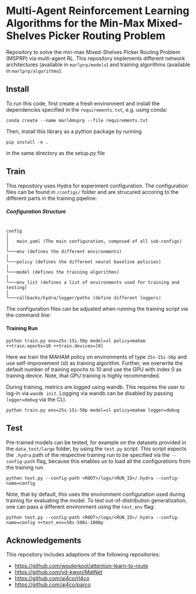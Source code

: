 # Multi-Agent Reinforcement Learning Algorithms for the Min-Max Mixed-Shelves Picker Routing Problem

Repository to solve the min-max Mixed-Shelves Picker Routing Problem (MSPRP) via multi-agent RL. This repository implements different network architectures (available in `marlprp/models`) and training algorithms (available in `marlprp/algorithms`). 



## Install
To run this code, first create a fresh environment and install the dependencies specified in the `requirements.txt`, e.g. using conda:
```
conda create --name marl4msprp --file requirements.txt
```

Then, install this library as a python package by running 

```
pip install -e .
```
in the same directory as the setup.py file




## Train 

This repository uses Hydra for experiment configuration. The configuration files can be found in `/configs/` folder and are strucured accoring to the different parts in the training pipeline:


##### Configuration Structure

```

config
│ 
│   main.yaml (The main configuration, composed of all sub-configs)
│   
└───env (defines the different environments)
│
└───policy (defines the different neural baseline policies)
│
└───model (defines the training algorithms)
│
└───env_list (defines a list of environments used for training and testing)
│
└───callbacks/hydra/logger/paths (define different loggers)
```

The configuration files can be adjusted when running the training script via the command line:

#### Training Run

```
python train.py env=25s-15i-50p model=sl policy=maham ++train.epochs=10 ++train.devices=[0]
```

Here we train the MAHAM policy on environments of type `25s-15i-50p` and use self-improvement (sl) as training algorithm. Further, we overwrite the default number of training epochs to 10 and use the GPU with index 0 as training device. Note, that GPU training is highly recommended. 

During training, metrics are logged using wandb. This requires the user to log-in via `wandb init`. Logging via wandb can be disabled by passing `logger=debug` via the CLI.
```
python train.py env=25s-15i-50p model=sl policy=maham logger=debug
```

## Test

Pre-trained models can be tested, for example on the datasets provided in the `data_test/large` folder, by using the `test.py` script. This script expects the `.hydra` path of the respective training run to be specified via the `--config-path` flag, because this enables us to load all the configurations from the training run.  
```
python test.py --config-path <ROOT>/logs/<RUN_ID>/.hydra --config-name=config
```
Note, that by default, this uses the environment configuration used during training for evaluating the model. To test out-of-distribution generalization, one can pass a different environment using the `test_env` flag:
```
python test.py --config-path <ROOT>/logs/<RUN_ID>/.hydra --config-name=config ++test_env=50s-500i-1000p
```



## Acknowledgements

This repository includes adaptions of the following repositories:
* https://github.com/wouterkool/attention-learn-to-route
* https://github.com/yd-kwon/MatNet
* https://github.com/ai4co/rl4co
* https://github.com/ai4co/parco